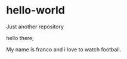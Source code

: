 # hello-world
Just another repository 

hello there; 

My name is franco and i love to watch football. 
